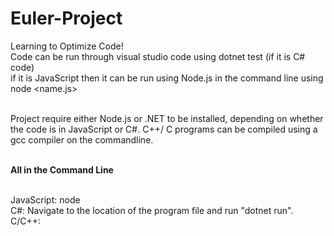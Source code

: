 # Euler-Project
Learning to Optimize Code!
<br>
Code can be run through visual studio code using dotnet test (if it is C# code) <br>
if it is JavaScript then it can be run using Node.js in the command line using node <name.js> <br> <br>

Project require either Node.js or .NET to be installed, depending on whether the code is in JavaScript or C#. C++/ C programs can be compiled using a gcc compiler on the commandline. <br> <br>

<b> All in the Command Line </b> <br> <br>

JavaScript: node <file-location> <br>
C#: Navigate to the location of the program file and run "dotnet run".
C/C++: 

